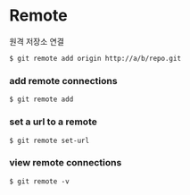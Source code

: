 # Remote

원격 저장소 연결

```shell
$ git remote add origin http://a/b/repo.git
```

### add remote connections

```shell
$ git remote add
```

### set a url to a remote

```shell
$ git remote set-url
```

### view remote connections

```shell
$ git remote -v
```
